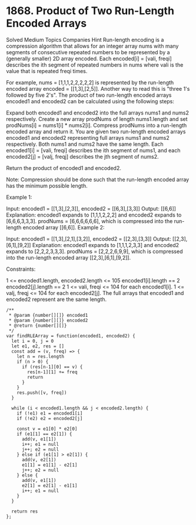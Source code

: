 # 1868. Product of Two Run-Length Encoded Arrays

Solved
Medium
Topics
Companies
Hint
Run-length encoding is a compression algorithm that allows for an integer array nums with many segments of consecutive repeated numbers to be represented by a (generally smaller) 2D array encoded. Each encoded[i] = [vali, freqi] describes the ith segment of repeated numbers in nums where vali is the value that is repeated freqi times.

For example, nums = [1,1,1,2,2,2,2,2] is represented by the run-length encoded array encoded = [[1,3],[2,5]]. Another way to read this is "three 1's followed by five 2's".
The product of two run-length encoded arrays encoded1 and encoded2 can be calculated using the following steps:

Expand both encoded1 and encoded2 into the full arrays nums1 and nums2 respectively.
Create a new array prodNums of length nums1.length and set prodNums[i] = nums1[i] \* nums2[i].
Compress prodNums into a run-length encoded array and return it.
You are given two run-length encoded arrays encoded1 and encoded2 representing full arrays nums1 and nums2 respectively. Both nums1 and nums2 have the same length. Each encoded1[i] = [vali, freqi] describes the ith segment of nums1, and each encoded2[j] = [valj, freqj] describes the jth segment of nums2.

Return the product of encoded1 and encoded2.

Note: Compression should be done such that the run-length encoded array has the minimum possible length.

Example 1:

Input: encoded1 = [[1,3],[2,3]], encoded2 = [[6,3],[3,3]]
Output: [[6,6]]
Explanation: encoded1 expands to [1,1,1,2,2,2] and encoded2 expands to [6,6,6,3,3,3].
prodNums = [6,6,6,6,6,6], which is compressed into the run-length encoded array [[6,6]].
Example 2:

Input: encoded1 = [[1,3],[2,1],[3,2]], encoded2 = [[2,3],[3,3]]
Output: [[2,3],[6,1],[9,2]]
Explanation: encoded1 expands to [1,1,1,2,3,3] and encoded2 expands to [2,2,2,3,3,3].
prodNums = [2,2,2,6,9,9], which is compressed into the run-length encoded array [[2,3],[6,1],[9,2]].

Constraints:

1 <= encoded1.length, encoded2.length <= 105
encoded1[i].length == 2
encoded2[j].length == 2
1 <= vali, freqi <= 104 for each encoded1[i].
1 <= valj, freqj <= 104 for each encoded2[j].
The full arrays that encoded1 and encoded2 represent are the same length.

```
/**
 * @param {number[][]} encoded1
 * @param {number[][]} encoded2
 * @return {number[][]}
 */
var findRLEArray = function(encoded1, encoded2) {
  let i = 0, j = 0
  let e1, e2, res = []
  const add = (v, freq) => {
    let n = res.length
    if (n > 0) {
      if (res[n-1][0] == v) {
        res[n-1][1] += freq
        return
      }
    }
    res.push([v, freq])
  }

  while (i < encoded1.length && j < encoded2.length) {
    if (!e1) e1 = encoded1[i]
    if (!e2) e2 = encoded2[j]

    const v = e1[0] * e2[0]
    if (e1[1] == e2[1]) {
      add(v, e1[1])
      i++; e1 = null
      j++; e2 = null
    } else if (e1[1] > e2[1]) {
      add(v, e2[1])
      e1[1] = e1[1] - e2[1]
      j++; e2 = null
    } else {
      add(v, e1[1])
      e2[1] = e2[1] - e1[1]
      i++; e1 = null
    }
  }

  return res
};
```
